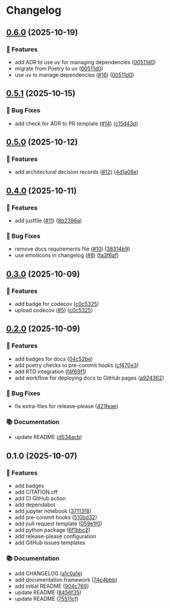 # Changelog

## [0.6.0](https://github.com/gemmadanks/python-project-template/compare/v0.5.1...v0.6.0) (2025-10-19)


### 🚀 Features

* add ADR to use uv for managing dependencies ([00511d0](https://github.com/gemmadanks/python-project-template/commit/00511d0d8c5088c39482c2ecfba877338688fc41))
* migrate from Poetry to uv ([00511d0](https://github.com/gemmadanks/python-project-template/commit/00511d0d8c5088c39482c2ecfba877338688fc41))
* use uv to manage dependencies ([#16](https://github.com/gemmadanks/python-project-template/issues/16)) ([00511d0](https://github.com/gemmadanks/python-project-template/commit/00511d0d8c5088c39482c2ecfba877338688fc41))

## [0.5.1](https://github.com/gemmadanks/python-project-template/compare/v0.5.0...v0.5.1) (2025-10-15)


### 🐛 Bug Fixes

* add check for ADR to PR template ([#14](https://github.com/gemmadanks/python-project-template/issues/14)) ([c15d43d](https://github.com/gemmadanks/python-project-template/commit/c15d43d73dd97017aa569dcbc7be9b60160ff0f6))

## [0.5.0](https://github.com/gemmadanks/python-project-template/compare/v0.4.0...v0.5.0) (2025-10-12)


### 🚀 Features

* add architectural decision records ([#12](https://github.com/gemmadanks/python-project-template/issues/12)) ([4d1a08e](https://github.com/gemmadanks/python-project-template/commit/4d1a08e8ffd4336e09200b9f690c8e28347f9b45))

## [0.4.0](https://github.com/gemmadanks/python-project-template/compare/v0.3.0...v0.4.0) (2025-10-11)


### 🚀 Features

* add justfile ([#11](https://github.com/gemmadanks/python-project-template/issues/11)) ([8b2396a](https://github.com/gemmadanks/python-project-template/commit/8b2396a39c7121970eb796bbb3523134dd9af929))


### 🐛 Bug Fixes

* remove docs requirements file ([#10](https://github.com/gemmadanks/python-project-template/issues/10)) ([38314b9](https://github.com/gemmadanks/python-project-template/commit/38314b9aa1f60356c5a5939de4983e17499d79a8))
* use emoticons in changelog ([#8](https://github.com/gemmadanks/python-project-template/issues/8)) ([fa3f6af](https://github.com/gemmadanks/python-project-template/commit/fa3f6af87fa45b33526fab2f8e83139c3c780627))

## [0.3.0](https://github.com/gemmadanks/python-project-template/compare/v0.2.0...v0.3.0) (2025-10-09)


### 🚀 Features

* add badge for codecov ([c0c5325](https://github.com/gemmadanks/python-project-template/commit/c0c5325390f2805f0f4a003a390e41e6cd831288))
* upload codecov ([#5](https://github.com/gemmadanks/python-project-template/issues/5)) ([c0c5325](https://github.com/gemmadanks/python-project-template/commit/c0c5325390f2805f0f4a003a390e41e6cd831288))

## [0.2.0](https://github.com/gemmadanks/python-project-template/compare/v0.1.0...v0.2.0) (2025-10-09)


### 🚀 Features

* add badges for docs ([04c52be](https://github.com/gemmadanks/python-project-template/commit/04c52be2df4497373c7b1eab383491478268802a))
* add poetry checks to pre-commit hooks ([cf470e3](https://github.com/gemmadanks/python-project-template/commit/cf470e3deb75c6364f5faa24bbdc4a72a9697d0e))
* add RTD integration ([f4f69f1](https://github.com/gemmadanks/python-project-template/commit/f4f69f19b7a734d1b90b728e5cd8d63249d099f8))
* add workflow for deploying docs to GitHub pages ([a924362](https://github.com/gemmadanks/python-project-template/commit/a92436265ed915dee7a4073ce7430c0e104d0263))


### 🐛 Bug Fixes

* fix extra-files for release-please ([421feae](https://github.com/gemmadanks/python-project-template/commit/421feae5cbb59220d58a0f150472448ed25b6278))


### 📚 Documentation

* update README ([d534acb](https://github.com/gemmadanks/python-project-template/commit/d534acb8841f968d5843ab01390999fbd40d5127))

## 0.1.0 (2025-10-07)


### 🚀 Features

* add badges
* add CITATION.cff
* add CI GitHub action
* add dependabot
* add jupyter notebook ([37113f8](https://github.com/gemmadanks/python-project-template/commit/37113f8aa9eee58f265ab41ed1443b57dc9b0015))
* add pre-commit hooks ([510bd32](https://github.com/gemmadanks/python-project-template/commit/37113f8aa9eee58f265ab41ed1443b57dc9b0015))
* add pull request template ([059e1f0](https://github.com/gemmadanks/python-project-template/commit/059e1f03d3f7e939c364b93f12c2426838f60508))
* add python package ([6f1bbc2](https://github.com/gemmadanks/python-project-template/commit/6f1bbc2aa8c5bda800e00a8b0ebfe57bb9effc19))
* add release-please configuration
* add GitHub issues templates

### 📚 Documentation

* add CHANGELOG ([a1c0a1e](https://github.com/gemmadanks/python-project-template/commit/a1c0a1ee3a20f7cdaa4f51a99515a8a6435acc15))
* add documentation framework ([74c4bbb](https://github.com/gemmadanks/python-project-template/commit/74c4bbb62b21c1bb0bdaf8da95086f36f0f1bc84))
* add initial README ([904c769](https://github.com/gemmadanks/python-project-template/commit/904c7698d20cd7a30804b67f16493b884e0d8c01))
* update README ([8456f35](https://github.com/gemmadanks/python-project-template/commit/8456f3545a676be38d4917ffd241c79d99cc2bb0))
* update README ([75511cf](https://github.com/gemmadanks/python-project-template/commit/75511cfc3414ed314b22cd5d394c3891909ff28f))
